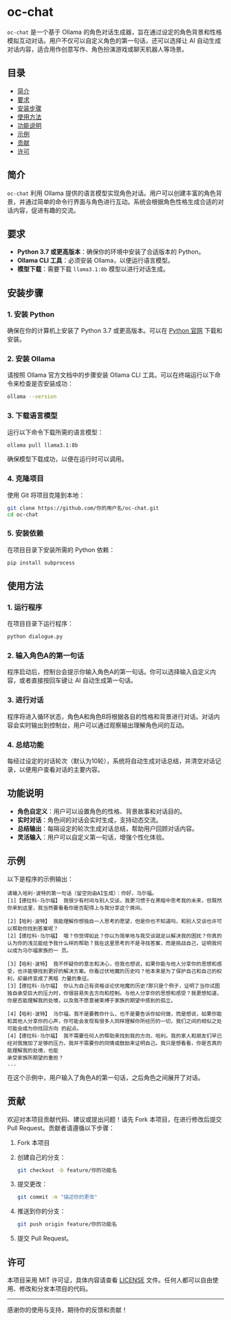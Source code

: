 # oc-chat

`oc-chat` 是一个基于 Ollama 的角色对话生成器，旨在通过设定的角色背景和性格模拟互动对话。用户不仅可以自定义角色的第一句话，还可以选择让 AI 自动生成对话内容，适合用作创意写作、角色扮演游戏或聊天机器人等场景。

## 目录

- [简介](#简介)
- [要求](#要求)
- [安装步骤](#安装步骤)
- [使用方法](#使用方法)
- [功能说明](#功能说明)
- [示例](#示例)
- [贡献](#贡献)
- [许可](#许可)

## 简介

`oc-chat` 利用 Ollama 提供的语言模型实现角色对话。用户可以创建丰富的角色背景，并通过简单的命令行界面与角色进行互动。系统会根据角色性格生成合适的对话内容，促进有趣的交流。

## 要求

- **Python 3.7 或更高版本**：确保你的环境中安装了合适版本的 Python。
- **Ollama CLI 工具**：必须安装 Ollama，以便运行语言模型。
- **模型下载**：需要下载 `llama3.1:8b` 模型以进行对话生成。

## 安装步骤

### 1. 安装 Python

确保在你的计算机上安装了 Python 3.7 或更高版本。可以在 [Python 官网](https://www.python.org/downloads/) 下载和安装。

### 2. 安装 Ollama

请按照 Ollama 官方文档中的步骤安装 Ollama CLI 工具。可以在终端运行以下命令来检查是否安装成功：

```bash
ollama --version
```

### 3. 下载语言模型

运行以下命令下载所需的语言模型：

```bash
ollama pull llama3.1:8b
```

确保模型下载成功，以便在运行时可以调用。

### 4. 克隆项目

使用 Git 将项目克隆到本地：

```bash
git clone https://github.com/你的用户名/oc-chat.git
cd oc-chat
```

### 5. 安装依赖

在项目目录下安装所需的 Python 依赖：

```bash
pip install subprocess
```

## 使用方法

### 1. 运行程序

在项目目录下运行程序：

```bash
python dialogue.py
```

### 2. 输入角色A的第一句话

程序启动后，控制台会提示你输入角色A的第一句话。你可以选择输入自定义内容，或者直接按回车键让 AI 自动生成第一句话。

### 3. 进行对话

程序将进入循环状态，角色A和角色B将根据各自的性格和背景进行对话。对话内容会实时输出到控制台，用户可以通过观察输出理解角色间的互动。

### 4. 总结功能

每经过设定的对话轮次（默认为10轮），系统将自动生成对话总结，并清空对话记录，以便用户查看对话的主要内容。

## 功能说明

- **角色自定义**：用户可以设置角色的性格、背景故事和对话目的。
- **实时对话**：角色间的对话会实时生成，支持动态交流。
- **总结输出**：每隔设定的轮次生成对话总结，帮助用户回顾对话内容。
- **灵活输入**：用户可以自定义第一句话，增强个性化体验。

## 示例

以下是程序的示例输出：

```
请输入哈利·波特的第一句话（留空则由AI生成）：你好，马尔福。
[1]【德拉科·马尔福】 我很少有时间与别人交谈，我更习惯于在黑暗中思考我的未来，但既然你来到这里，我当然要看看你是否配得上与我分享这个房间。

[2]【哈利·波特】 我能理解你想独自一人思考的愿望，但是你也不知道吗，和别人交谈也许可以帮助你找到答案呢？
[2]【德拉科·马尔福】 哦？你觉得如此？你以为简单地与我交谈就足以解决我的困扰？你真的认为你的浅见能给予我什么样的帮助？我在这里思考的不是寻找答案，而是挑战自己，证明我何以成为马尔福家族的一 员。

[3]【哈利·波特】 我不怀疑你的意志和决心，但我也想说，如果你能与他人分享你的思想和感受，也许能够找到更好的解决方案。你看过伏地魔的历史吗？他本来是为了保护自己和自己的权利，却最终变成了黑暗 力量的象征。
[3]【德拉科·马尔福】 你认为自己有资格谈论伏地魔的历史?那只是个例子，证明了当你试图独自承受巨大的压力时，你很容易失去方向和控制。与他人分享你的思想和感受？我更想知道，你是否能理解我的处境，以及我不愿意被束缚于家族的期望中感到的孤立。

[4]【哈利·波特】 马尔福，我不是要教你什么，也不是要告诉你如何做，而是想说，如果你能和其他人分享你的心声，你可能会发现有很多人同样理解你所经历的一切，我们之间的相似之处可能会成为你找回方向 的起点。
[4]【德拉科·马尔福】 我不需要任何人的帮助来找到我的方向，哈利。我的家人和朋友们早已经对我施加了足够的压力，我并不需要你的同情或鼓励来证明自己。我只是想看看，你是否真的能理解我的处境，也能
承受家族所期望的重担？
...
```

在这个示例中，用户输入了角色A的第一句话，之后角色之间展开了对话。

## 贡献

欢迎对本项目贡献代码、建议或提出问题！请先 Fork 本项目，在进行修改后提交 Pull Request。贡献者请遵循以下步骤：

1. Fork 本项目
2. 创建自己的分支：

   ```bash
   git checkout -b feature/你的功能名
   ```

3. 提交更改：

   ```bash
   git commit -m "描述你的更改"
   ```

4. 推送到你的分支：

   ```bash
   git push origin feature/你的功能名
   ```

5. 提交 Pull Request。

## 许可

本项目采用 MIT 许可证，具体内容请查看 [LICENSE](LICENSE) 文件。任何人都可以自由使用、修改和分发本项目的代码。

---

感谢你的使用与支持，期待你的反馈和贡献！
